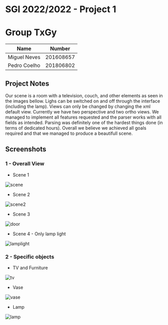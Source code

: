 # SGI 2022/2022 - Project 1

# Group TxGy

| Name             | Number    |
| ---------------- | --------- |
| Miguel Neves     | 201608657 |
| Pedro Coelho     | 201806802 |


## Project Notes

Our scene is a room with a television, couch, and other elements as seen in the images bellow.
Lighs can be switched on and off through the interface (including the lamp).
Views can only be changed by changing the xml default view. Currently we have two perspective and two ortho views.
We managed to implement all features requested and the parser works with all fields as intended.
Parsing was definitely one of the hardest things done (in terms of dedicated hours).
Overall we believe we achieved all goals required and that we managed to produce a beautifull scene.


## Screenshots

### 1 - Overall View

* Scene 1

![scene](/uploads/6abee140aa7639da4552b32389e07eb6/scene.png)

* Scene 2

![scene2](/uploads/2e40e85dbe283e40fe30691699a07d0f/scene2.png)

* Scene 3

![door](/uploads/f7bb09628f67f53eaef560072b6e4d0c/door.png)

* Scene 4 - Only lamp light

![lamplight](/uploads/94c0bbec461033fba96d1ffcd1327385/lamplight.png)



### 2 - Specific objects
* TV and Furniture

![tv](/uploads/2a6e02c4bf0e0fc9c52c2beade2844f8/tv.png)

* Vase

![vase](/uploads/6e4fb68d88cde13bdf7f4d457dccda76/vase.png)

* Lamp

![lamp](/uploads/ce51841f907c420a2075f5dc03fe9872/lamp.png)
